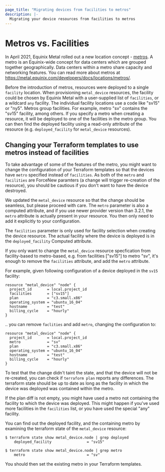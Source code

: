 ```yaml
---
page_title: "Migrating devices from facilities to metros"
description: |-
  Migrating your device resources from facilities to metros
---
```


# Metros vs. Facilities

In April 2021, Equinix Metal rolled out a new location concept - [metros](https://feedback.equinixmetal.com/changelog/new-metros-feature-live). A metro is an Equinix-wide concept for data centers which are grouped together geographically. Data centers within a metro share capacity and networking features. You can read more about metros at https://metal.equinix.com/developers/docs/locations/metros/.

Before the introduction of metros, resources were deployed to a single `facility` location.  When provisioning `metal_device` resources, the facility could be chosen by Equinix Metal with a user-supplied list of `facilities`, or a wildcard `any` facility.  The individual facility locations use a code like "sv15" or "ny5". Metros group facilities. For example, metro "sv" contains the "sv15" facility, among others. If you specify a metro when creating a resource, it will be deployed to one of the facilities in the metro group. You can then find the deployed facility using a read-only attribute of the resource (e.g. `deployed_facility` for `metal_device` resources).


## Changing your Terraform templates to use metros instead of facilities

To take advantage of some of the features of the metro, you might want to change the configuration of your Terraform templates so that the devices have `metro` specified instead of `facilities`. As both of the `metro` and `facilities` are ForceNew paramters (a change will trigger re-creation of the resource), you should be cautious if you don't want to have the device destroyed. 

We updated the `metal_device` resource so that the change should be seamless, but please proceed with care. The `metro` parameter is also a computed attribute, and if you use newer provider version than 3.2.1, the `metro` attribute is actually present in your resource. You then only need to add it explicitly to your configuration.

The `facilities` parameter is only used for facility selection when creating the device resource. The actual facility where the device is deployed is in the `deployed_facility` Computed attribute.

If you only want to change the `metal_device` resource specfication from facility-based to metro-based, e.g. from facilities ["sv15"] to metro "sv", it's enough to remove the `facilities` attribute, and add the `metro` attribute. 

For example, given following configuration of a device deployed in the `sv15` facility:

```hcl-terraform
resource "metal_device" "node" {
  project_id       = local.project_id
  facilities       = ["sv15"]
  plan             = "c3.small.x86"
  operating_system = "ubuntu_16_04"
  hostname         = "test"
  billing_cycle    = "hourly"
}
```

.. you can remove `faclities` and add `metro`, changing the configuration to:


```hcl-terraform
resource "metal_device" "node" {
  project_id       = local.project_id
  metro            = "sv"
  plan             = "c3.small.x86"
  operating_system = "ubuntu_16_04"
  hostname         = "test"
  billing_cycle    = "hourly"
}
```

To test that the change didn't taint the state, and that the device will not be re-created, you can check if `terraform plan` reports any differences. The terraform state should be up to date as long as the facility in which the device was deployed was contained within the metro.

If the plan diff is not empty, you might have used a metro not containing the facility to which the device was deployed. This might happen if you've used more facilities in the `facilities` list, or you have used the special "any" facility.

You can find out the deployed facility, and the containing metro by examining the terraform state of the `metal_device` resource:

```
$ terraform state show metal_device.node | grep deployed
    deployed_facility                = "sv15"
```

```
$ terraform state show metal_device.node | grep metro
    metro                            = "sv"
```

You should then set the existing metro in your Terraform templates.
